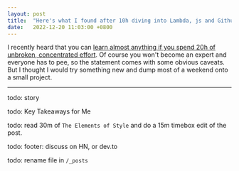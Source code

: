 ```yaml
---
layout: post
title:  "Here's what I found after 10h diving into Lambda, js and Github Actions"
date:   2022-12-20 11:03:00 +0800
---
```


I recently heard that you can [learn almost anything if you spend 20h of unbroken, concentrated effort](todo). Of course you won't become an expert and everyone has to pee, so the statement comes with some obvious caveats. But I thought I would try something new and dump most of a weekend onto a small project. 

---

todo: story

todo: Key Takeaways for Me

todo: read 30m of `The Elements of Style` and do a 15m timebox edit of the post.

todo: footer: discuss on HN, or dev.to

todo: rename file in `/_posts`